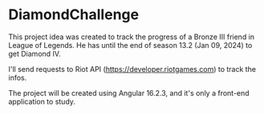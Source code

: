 # DiamondChallenge

This project idea was created to track the progress of a Bronze III friend in League of Legends.
He has until the end of season 13.2 (Jan 09, 2024) to get Diamond IV.

I'll send requests to Riot API (https://developer.riotgames.com) to track the infos.

The project will be created using Angular 16.2.3, and it's only a front-end application to study.